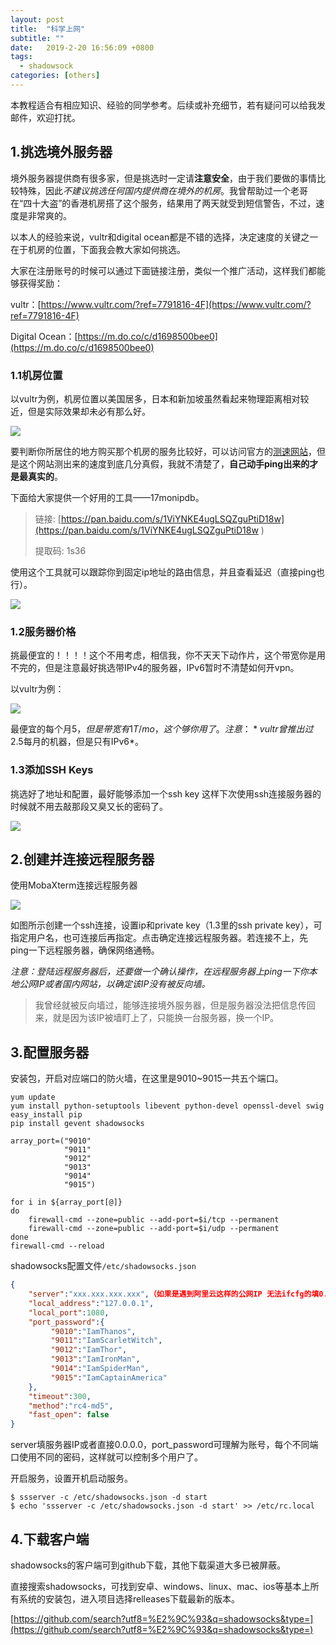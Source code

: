 ```yaml
---
layout: post
title:  "科学上网"
subtitle: ""
date:   2019-2-20 16:56:09 +0800
tags:
  - shadowsock
categories: [others]
---
```


 本教程适合有相应知识、经验的同学参考。后续或补充细节，若有疑问可以给我发邮件，欢迎打扰。

## 1.挑选境外服务器

境外服务器提供商有很多家，但是挑选时一定请**注意安全**，由于我们要做的事情比较特殊，因此*不建议挑选任何国内提供商在境外的机房*。我曾帮助过一个老哥在“四十大盗”的香港机房搭了这个服务，结果用了两天就受到短信警告，不过，速度是非常爽的。

以本人的经验来说，vultr和digital ocean都是不错的选择，决定速度的关键之一在于机房的位置，下面我会教大家如何挑选。

大家在注册账号的时候可以通过下面链接注册，类似一个推广活动，这样我们都能够获得奖励：

vultr：[https://www.vultr.com/?ref=7791816-4F](https://www.vultr.com/?ref=7791816-4F)

Digital Ocean：[https://m.do.co/c/d1698500bee0](https://m.do.co/c/d1698500bee0)

### 1.1机房位置

以vultr为例，机房位置以美国居多，日本和新加坡虽然看起来物理距离相对较近，但是实际效果却未必有那么好。

<img class="col-lg-12 col-md-12 mx-auto" src="\pictures\vultr_serverlocation.png"/>

要判断你所居住的地方购买那个机房的服务比较好，可以访问官方的[测速网站](https://www.vultrvps.com/test-server)，但是这个网站测出来的速度到底几分真假，我就不清楚了，**自己动手ping出来的才是最真实的**。

下面给大家提供一个好用的工具——17monipdb。

> 链接: [https://pan.baidu.com/s/1ViYNKE4ugLSQZguPtiD18w](https://pan.baidu.com/s/1ViYNKE4ugLSQZguPtiD18w ) 
>
> 提取码: 1s36 

使用这个工具就可以跟踪你到固定ip地址的路由信息，并且查看延迟（直接ping也行）。

<img class="col-lg-12 col-md-12 mx-auto" src="\pictures\17inodb_trac.png"/>

### 1.2服务器价格

挑最便宜的！！！！这个不用考虑，相信我，你不天天下动作片，这个带宽你是用不完的，但是注意最好挑选带IPv4的服务器，IPv6暂时不清楚如何开vpn。

以vultr为例：

<img class="col-lg-12 col-md-12 mx-auto" src="\pictures\vultr_create.png"/>

最便宜的每个月$5，但是带宽有1T/mo，这个够你用了。注意：*vultr曾推出过$2.5每月的机器，但是只有IPv6*。

### 1.3添加SSH Keys

挑选好了地址和配置，最好能够添加一个ssh key 这样下次使用ssh连接服务器的时候就不用去敲那段又臭又长的密码了。

<img class="col-lg-12 col-md-12 mx-auto" src="\pictures\vultr_sshkey.png"/>

## 2.创建并连接远程服务器

使用MobaXterm连接远程服务器

<img class="col-lg-12 col-md-12 mx-auto" src="\pictures\mobaXterm_ssh.png"/>

如图所示创建一个ssh连接，设置ip和private key（1.3里的ssh private key），可指定用户名，也可连接后再指定。点击确定连接远程服务器。若连接不上，先ping一下远程服务器，确保网络通畅。

*注意：登陆远程服务器后，还要做一个确认操作，在远程服务器上ping一下你本地公网IP或者国内网站，以确定该IP没有被反向墙。*

> 我曾经就被反向墙过，能够连接境外服务器，但是服务器没法把信息传回来，就是因为该IP被墙盯上了，只能换一台服务器，换一个IP。

## 3.配置服务器

安装包，开启对应端口的防火墙，在这里是9010~9015一共五个端口。

``` shell
yum update
yum install python-setuptools libevent python-devel openssl-devel swig
easy_install pip 
pip install gevent shadowsocks

array_port=("9010" 
            "9011"
            "9012"
            "9013"
            "9014"
            "9015")

for i in ${array_port[@]}
do
    firewall-cmd --zone=public --add-port=$i/tcp --permanent
    firewall-cmd --zone=public --add-port=$i/udp --permanent
done
firewall-cmd --reload
```

shadowsocks配置文件`/etc/shadowsocks.json`

```json
{
    "server":"xxx.xxx.xxx.xxx",（如果是遇到阿里云这样的公网IP 无法ifcfg的填0.0.0.0）
    "local_address":"127.0.0.1",
    "local_port":1080,
    "port_password":{
         "9010":"IamThanos",
         "9011":"IamScarletWitch",
         "9012":"IamThor",
         "9013":"IamIronMan",
         "9014":"IamSpiderMan",
         "9015":"IamCaptainAmerica"
    },
    "timeout":300,
    "method":"rc4-md5",
    "fast_open": false
}
```

server填服务器IP或者直接0.0.0.0，port_password可理解为账号，每个不同端口使用不同的密码，这样就可以控制多个用户了。

开启服务，设置开机启动服务。

```shell
$ ssserver -c /etc/shadowsocks.json -d start
$ echo 'ssserver -c /etc/shadowsocks.json -d start' >> /etc/rc.local
```

## 4.下载客户端

shadowsocks的客户端可到github下载，其他下载渠道大多已被屏蔽。

直接搜索shadowsocks，可找到安卓、windows、linux、mac、ios等基本上所有系统的安装包，进入项目选择relleases下载最新的版本。

[https://github.com/search?utf8=%E2%9C%93&q=shadowsocks&type=](https://github.com/search?utf8=%E2%9C%93&q=shadowsocks&type=)